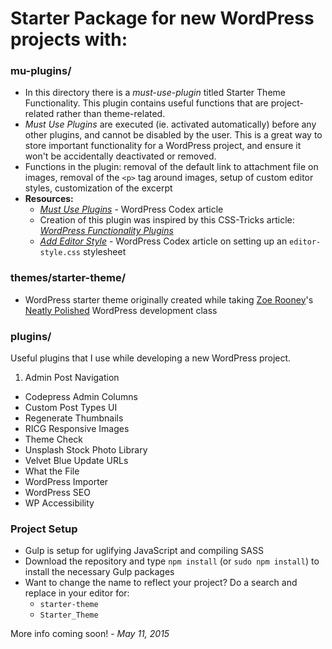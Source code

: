 # Starter Package for new WordPress projects with:

### mu-plugins/ 
- In this directory there is a _must-use-plugin_ titled Starter Theme Functionality. This plugin contains useful functions that are project-related rather than theme-related.
- _Must Use Plugins_ are executed (ie. activated automatically) before any other plugins, and cannot be disabled by the user. This is a great way to store important functionality for a WordPress project, and ensure it won't be accidentally deactivated or removed. 
- Functions in the plugin: removal of the default link to attachment file on images, removal of the `<p>` tag around images, setup of custom editor styles, customization of the excerpt 
- **Resources:**
    - _[Must Use Plugins](https://codex.wordpress.org/Must_Use_Plugins)_ - WordPress Codex article
    - Creation of this plugin was inspired by this CSS-Tricks article: _[WordPress Functionality Plugins](https://css-tricks.com/wordpress-functionality-plugins/)_
    - _[Add Editor Style](https://codex.wordpress.org/Function_Reference/add_editor_style)_ - WordPress Codex article on setting up an `editor-style.css` stylesheet

### themes/starter-theme/
- WordPress starter theme originally created while taking [Zoe Rooney](http://zoerooney.com)'s  [Neatly Polished](https://neatlypolished.com) WordPress development class

### plugins/ 

Useful plugins that I use while developing a new WordPress project.

1. Admin Post Navigation
- Codepress Admin Columns
- Custom Post Types UI
- Regenerate Thumbnails
- RICG Responsive Images
- Theme Check
- Unsplash Stock Photo Library
- Velvet Blue Update URLs
- What the File
- WordPress Importer
- WordPress SEO
- WP Accessibility

### Project Setup
- Gulp is setup for uglifying JavaScript and compiling SASS
- Download the repository and type `npm install` (or `sudo npm install`) to install the necessary Gulp packages
- Want to change the name to reflect your project? Do a search and replace in your editor for:
    - `starter-theme`
    - `Starter_Theme`


More info coming soon! - <em>May 11, 2015</em>